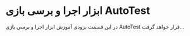 # ابزار اجرا و برسی بازی AutoTest

در این قسمت بزودی آموزش ابزار اجرا و برسی بازی AutoTest قرار خواهد گرفت...